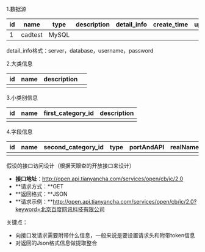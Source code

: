 1.数据源

| id   | name    | type  | description | detail_info | create_time | update_time |
| ---- | ------- | ----- | ----------- | ----------- | ----------- | ----------- |
| 1    | cadtest | MySQL |             |             |             |             |

detail_info格式：server，database，username，password

2.大类信息

| id   | name | description |      |
| ---- | ---- | ----------- | ---- |
|      |      |             |      |

3.小类别信息

| id   | name | first_category_id | description |
| ---- | ---- | ----------------- | ----------- |
|      |      |                   |             |

4.字段信息

| id   | name | second_category_id | type | portAndAPI | realName |      |
| ---- | ---- | ------------------ | ---- | ---------- | -------- | ---- |
|      |      |                    |      |            |          |      |





 假设的接口访问设计（根据天眼查的开放接口来设计）

- **接口地址**：http://open.api.tianyancha.com/services/open/cb/ic/2.0
- **请求方式：**GET
- **返回格式：**JSON
- **请求示例：**http://open.api.tianyancha.com/services/open/cb/ic/2.0?keyword=北京百度网讯科技有限公司

关键点：

- 向接口发请求需要附带什么信息，一般来说是要设置请求头和附带token信息
- 对返回的Json格式信息做提取整合 

